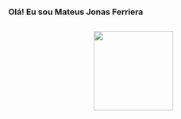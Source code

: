 ### Olá! Eu sou Mateus Jonas Ferriera 
##

<div align = "center">
  <a href="https://github.com/Mjonass">
  <img height = "160em" src = "https://github-readme-stats.vercel.app/api?username=Mjonass&show_icons=true&theme=dracula&include_all_commits=true&count_private=true" />
 
  </div>

